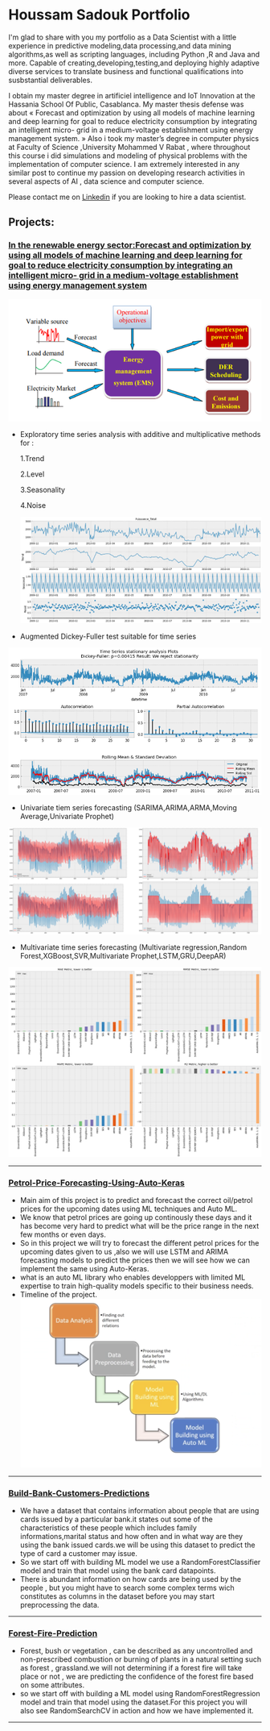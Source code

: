 # Houssam Sadouk Portfolio
 
I'm glad to share with you my portfolio as a Data Scientist with a little experience in predictive modeling,data processing,and data mining algorithms,as well as scripting languages, including Python ,R and Java and more. Capable of creating,developing,testing,and deploying highly adaptive diverse services to translate business and functional qualifications into susbstantial deliverables. 


I obtain my master degree in artificiel intelligence and IoT Innovation at the Hassania School Of Public, Casablanca. My master thesis defense was about « Forecast and optimization by using all models of machine learning and deep learning for goal to reduce electricity consumption by integrating an intelligent micro- grid in a medium-voltage establishment using energy management system. » Also i took my master’s degree in computer physics at Faculty of Science ,University Mohammed V Rabat , where throughout this course i did simulations and modeling of physical problems with the implementation of computer science. I am extremely interested in any similar post to continue my passion on developing research activities in several aspects of AI , data science and computer science.

Please contact me on [Linkedin](https://www.linkedin.com/in/houssam-sadouk-329435161/) if you are looking to hire a data scientist.
 
## Projects:

###  [In the renewable energy sector:Forecast and optimization by using all models of machine learning and deep learning for goal to reduce electricity consumption by integrating an intelligent micro- grid in a medium-voltage establishment using energy management system](https://github.com/HousssamSadouk/Forcasting_Microgrid)
![image](https://github.com/HousssamSadouk/Forcasting_Microgrid/blob/main/EMS.png?raw=true)
* Exploratory time series analysis with additive and multiplicative methods for :
   
   1.Trend
 
   2.Level
   
   3.Seasonality
   
   4.Noise
  
  ![image](https://github.com/HousssamSadouk/Forcasting_Microgrid/blob/main/resultat1.png?raw=true)
  
  
* Augmented Dickey-Fuller test suitable for time series


![image](https://github.com/HousssamSadouk/Forcasting_Microgrid/blob/main/Dickey%20Fuller.png?raw=true)


* Univariate tiem series forecasting (SARIMA,ARIMA,ARMA,Moving Average,Univariate Prophet)

![image](https://github.com/HousssamSadouk/Forcasting_Microgrid/blob/main/02.png?raw=true)

* Multivariate time series forecasting (Multivariate regression,Random Forest,XGBoost,SVR,Multivariate Prophet,LSTM,GRU,DeepAR)

![image](https://github.com/HousssamSadouk/Forcasting_Microgrid/blob/main/resultat.png?raw=true)

---
 
###  [Petrol-Price-Forecasting-Using-Auto-Keras](https://github.com/HousssamSadouk/Petrol-Price-Forecasting-Using-Auto-Keras/blob/main/Petrol%20Price%20Forecasting.ipynb)
* Main aim of this project is to predict and forecast the correct oil/petrol prices for the upcoming dates using ML techniques and Auto ML.
* We know that petrol prices are going up continously these days and it has become very hard to predict what will be the price range in the next few months or even days.
* So in this project we will try to forecast the different petrol prices for the upcoming dates given to us ,also we will use LSTM and ARIMA forecasting models to predict the prices then we will see how we can implement the same using Auto-Keras.
* what is an auto ML library who enables developpers with limited ML expertise to train high-quality models specific to their business needs.
* Timeline of the project.
![image](https://github.com/HousssamSadouk/Petrol-Price-Forecasting-Using-Auto-Keras/blob/main/timeline%20project.png?raw=true)
---
 
 
###  [Build-Bank-Customers-Predictions](https://github.com/HousssamSadouk/Build-Bank-Customers-Predictions/blob/main/Bank.ipynb)
* We have a dataset that contains information about people that are using cards issued by a particular bank.it states out some of the characteristics of these people which includes family informations,marital status and how often and in what way are they using the bank issued cards.we will be using this dataset to predict the type of card a customer may issue.
* So we start off with building ML model we use a RandomForestClassifier model and train that model using the bank card datapoints.
* There is abundant information on how cards are being used by the people , but you might have to search some complex terms wich constitutes as columns in the dataset before you may start preprocessing the data.

 
---
 
 
### [Forest-Fire-Prediction](https://github.com/HousssamSadouk/Forest-Fire-Prediction/blob/main/Forest%20Fires.ipynb)
* Forest, bush or vegetation , can be described as any uncontrolled and non-prescribed combustion or burning of plants in a natural setting such as forest , grassland.we will not determining if a forest fire will take place or not , we are predicting the confidence of the forest fire based on some attributes.
* so we start off with building a ML model using RandomForestRegression model and train that model using the dataset.For this project you will also see RandomSearchCV in action and how we have implemented it.
---
 
 

 
 
